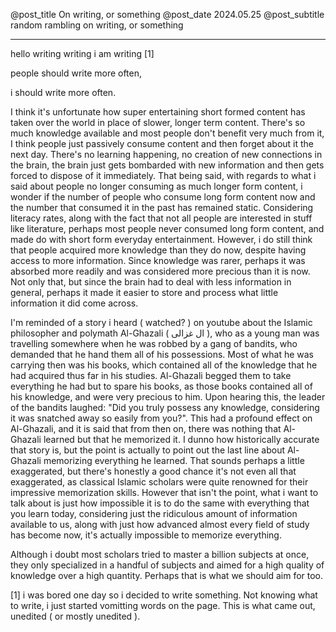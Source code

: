 @post_title On writing, or something
@post_date 2024.05.25
@post_subtitle random rambling on writing, or something

---

hello writing writing i am writing [1]


people should write more often,


i should write more often.


I think it's unfortunate how super entertaining short formed content has taken over the world in place of slower, longer term content. 
There's so much knowledge available and most people don't benefit very much from it, I think people just passively consume content and then forget about it the next day. 
There's no learning happening, no creation of new connections in the brain, the brain just gets bombarded with new information and then gets forced to dispose of it immediately. 
That being said, with regards to what i said about people no longer consuming as much longer form content, i wonder if the number of people who consume long form content now and the number that consumed it in the past has remained static. 
Considering literacy rates, along with the fact that not all people are interested in stuff like literature, perhaps most people never consumed long form content, and made do with short form everyday entertainment. 
However, i do still think that people acquired more knowledge than they do now, despite having access to more information. 
Since knowledge was rarer, perhaps it was absorbed more readily and was considered more precious than it is now. 
Not only that, but since the brain had to deal with less information in general, perhaps it made it easier to store and process what little information it did come across.




I'm reminded of a story i heard ( watched? ) on youtube about the Islamic philosopher and polymath Al-Ghazali ( ال غزالی ), who as a young man was travelling somewhere when he was robbed by a gang of bandits, who demanded that he hand them all of his possessions.
Most of what he was carrying then was his books, which contained all of the knowledge that he had acquired thus far in his studies. 
Al-Ghazali begged them to take everything he had but to spare his books, as those books contained all of his knowledge, and were very precious to him. 
Upon hearing this, the leader of the bandits laughed: "Did you truly possess any knowledge, considering it was snatched away so easily from you?".
This had a profound effect on Al-Ghazali, and it is said that from then on, there was nothing that Al-Ghazali learned but that he memorized it.
I dunno how historically accurate that story is, but the point is actually to point out the last line about Al-Ghazali memorizing everything he learned.
That sounds perhaps a little exaggerated, but there's honestly a good chance it's not even all that exaggerated, as classical Islamic scholars were quite renowned for their impressive memorization skills.
However that isn't the point, what i want to talk about is just how impossible it is to do the same with everything that you learn today, considering just the ridiculous amount of information available to us, along with just how advanced almost every field of study has become now, it's actually impossible to memorize everything.


Although i doubt most scholars tried to master a billion subjects at once, they only specialized in a handful of subjects and aimed for a high quality of knowledge over a high quantity.
Perhaps that is what we should aim for too.

[1] i was bored one day so i decided to write something. Not knowing what to write, i just started vomitting words on the page. This is what came out, unedited ( or mostly unedited ).